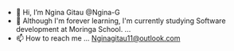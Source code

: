- 👋 Hi, I’m Ngina Gitau  @Ngina-G
- 🌱 Although I'm forever learning, I'm currently studying Software development at Moringa School. ...
- 📫 How to reach me ... Nginagitau11@outlook.com

<!---
Ngina-G/Ngina-G is a ✨ special ✨ repository because its `README.md` (this file) appears on your GitHub profile.
You can click the Preview link to take a look at your changes.
--->
